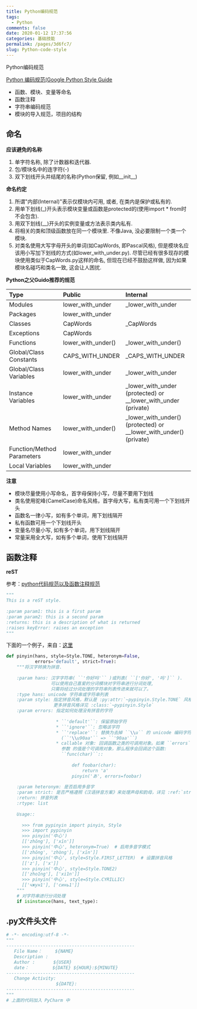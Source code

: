 ```yaml
---
title: Python编码规范
tags: 
  - Python
comments: false
date: 2020-01-12 17:37:56
categories: 基础技能
permalink: /pages/3d6fc7/
slug: Python-code-style
---
```


Python编码规范

[Python 编码规范(Google Python Style Guide](http://jb51.net/article/139495.htm)

- 函数、模块、变量等命名
- 函数注释
- 字符串编码规范
- 模块的导入规范，项目的结构

<!--more-->

## 命名

**应该避免的名称**

1. 单字符名称, 除了计数器和迭代器.
2. 包/模块名中的连字符(-)
3. 双下划线开头并结尾的名称(Python保留, 例如__init__)

**命名约定**

1. 所谓"内部(Internal)"表示仅模块内可用, 或者, 在类内是保护或私有的.
2. 用单下划线(_)开头表示模块变量或函数是protected的(使用import * from时不会包含).
3. 用双下划线(__)开头的实例变量或方法表示类内私有.
4. 将相关的类和顶级函数放在同一个模块里. 不像Java, 没必要限制一个类一个模块.
5. 对类名使用大写字母开头的单词(如CapWords, 即Pascal风格), 但是模块名应该用小写加下划线的方式(如lower_with_under.py). 尽管已经有很多现存的模块使用类似于CapWords.py这样的命名, 但现在已经不鼓励这样做, 因为如果模块名碰巧和类名一致, 这会让人困扰.

 **Python之父Guido推荐的规范**

| Type                       | Public             | Internal                                                     |
| :------------------------- | :----------------- | :----------------------------------------------------------- |
| Modules                    | lower_with_under   | _lower_with_under                                            |
| Packages                   | lower_with_under   |                                                              |
| Classes                    | CapWords           | _CapWords                                                    |
| Exceptions                 | CapWords           |                                                              |
| Functions                  | lower_with_under() | _lower_with_under()                                          |
| Global/Class Constants     | CAPS_WITH_UNDER    | _CAPS_WITH_UNDER                                             |
| Global/Class Variables     | lower_with_under   | _lower_with_under                                            |
| Instance Variables         | lower_with_under   | _lower_with_under (protected) or __lower_with_under (private) |
| Method Names               | lower_with_under() | _lower_with_under() (protected) or __lower_with_under() (private) |
| Function/Method Parameters | lower_with_under   |                                                              |
| Local Variables            | lower_with_under   |                                                              |

**注意**

- 模块尽量使用小写命名，首字母保持小写，尽量不要用下划线
- 类名使用驼峰(CamelCase)命名风格，首字母大写，私有类可用一个下划线开头
- 函数名一律小写，如有多个单词，用下划线隔开
- 私有函数可用一个下划线开头
- 变量名尽量小写, 如有多个单词，用下划线隔开
- 常量采用全大写，如有多个单词，使用下划线隔开

## 函数注释

**reST**

参考：[python代码规范以及函数注释规范](https://www.cnblogs.com/19921019yy/p/8024731.html)

```python
"""
This is a reST style.
  
:param param1: this is a first param
:param param2: this is a second param
:returns: this is a description of what is returned
:raises keyError: raises an exception
"""
```

下面的一个例子，来自：[这里](https://blog.csdn.net/teacher20133/article/details/79894828)

```python
def pinyin(hans, style=Style.TONE, heteronym=False,
           errors='default', strict=True):
    """将汉字转换为拼音.
 
    :param hans: 汉字字符串( ``'你好吗'`` )或列表( ``['你好', '吗']`` ).
                 可以使用自己喜爱的分词模块对字符串进行分词处理,
                 只需将经过分词处理的字符串列表传进来就可以了。
    :type hans: unicode 字符串或字符串列表
    :param style: 指定拼音风格，默认是 :py:attr:`~pypinyin.Style.TONE` 风格。
                  更多拼音风格详见 :class:`~pypinyin.Style`
    :param errors: 指定如何处理没有拼音的字符
 
                   * ``'default'``: 保留原始字符
                   * ``'ignore'``: 忽略该字符
                   * ``'replace'``: 替换为去掉 ``\\u`` 的 unicode 编码字符串
                     (``'\\u90aa'`` => ``'90aa'``)
                   * callable 对象: 回调函数之类的可调用对象。如果 ``errors``
                     参数 的值是个可调用对象，那么程序会回调这个函数:
                     ``func(char)``::
 
                         def foobar(char):
                             return 'a'
                         pinyin('あ', errors=foobar)
 
    :param heteronym: 是否启用多音字
    :param strict: 是否严格遵照《汉语拼音方案》来处理声母和韵母，详见 :ref:`strict`
    :return: 拼音列表
    :rtype: list
 
    Usage::
 
      >>> from pypinyin import pinyin, Style
      >>> import pypinyin
      >>> pinyin('中心')
      [['zhōng'], ['xīn']]
      >>> pinyin('中心', heteronym=True)  # 启用多音字模式
      [['zhōng', 'zhòng'], ['xīn']]
      >>> pinyin('中心', style=Style.FIRST_LETTER)  # 设置拼音风格
      [['z'], ['x']]
      >>> pinyin('中心', style=Style.TONE2)
      [['zho1ng'], ['xi1n']]
      >>> pinyin('中心', style=Style.CYRILLIC)
      [['чжун1'], ['синь1']]
    """
    # 对字符串进行分词处理
    if isinstance(hans, text_type):

```



## .py文件头文件

```python
# -*- encoding:utf-8 -*-
"""
-------------------------------------------------
   File Name：     ${NAME}
   Description :  
   Author :       ${USER}
   date：         ${DATE} ${HOUR}:${MINUTE}
-------------------------------------------------
   Change Activity:
                   ${DATE}: 
-------------------------------------------------
"""
# 上面的代码加入 PyCharm 中
```
